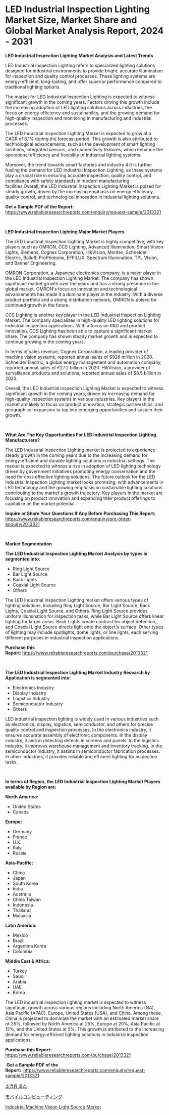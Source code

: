 <p><h1>LED Industrial Inspection Lighting Market Size, Market Share and Global Market Analysis Report, 2024 - 2031</h1></p><p><strong>LED Industrial Inspection Lighting Market Analysis and Latest Trends</strong></p>
<p><p>LED Industrial Inspection Lighting refers to specialized lighting solutions designed for industrial environments to provide bright, accurate illumination for inspection and quality control processes. These lighting systems are energy-efficient, long-lasting, and offer superior performance compared to traditional lighting options.</p><p>The market for LED Industrial Inspection Lighting is expected to witness significant growth in the coming years. Factors driving this growth include the increasing adoption of LED lighting solutions across industries, the focus on energy efficiency and sustainability, and the growing demand for high-quality inspection and monitoring in manufacturing and industrial processes.</p><p>The LED Industrial Inspection Lighting Market is expected to grow at a CAGR of 8.1% during the forecast period. This growth is also attributed to technological advancements, such as the development of smart lighting solutions, integrated sensors, and connectivity features, which enhance the operational efficiency and flexibility of industrial lighting systems.</p><p>Moreover, the trend towards smart factories and industry 4.0 is further fueling the demand for LED Industrial Inspection Lighting, as these systems play a crucial role in ensuring accurate inspection, quality control, and compliance with safety standards in modern manufacturing facilities.Overall, the LED Industrial Inspection Lighting Market is poised for steady growth, driven by the increasing emphasis on energy efficiency, quality control, and technological innovation in industrial lighting solutions.</p></p>
<p><strong>Get a Sample PDF of the Report:&nbsp;</strong> <a href="https://www.reliableresearchreports.com/enquiry/request-sample/2013321">https://www.reliableresearchreports.com/enquiry/request-sample/2013321</a></p>
<p>&nbsp;</p>
<p><strong>LED Industrial Inspection Lighting Major Market Players</strong></p>
<p><p>The LED Industrial Inspection Lighting Market is highly competitive, with key players such as OMRON, CCS Lighting, Advanced Illumination, Smart Vision Lights, Siemens, Cognex Corporation, HikVision, Moritex, Schneider Electric, Balluff, ProPhotonix, EFFILUX, Spectrum Illumination, TPL Vision, and Banner Engineering.</p><p>OMRON Corporation, a Japanese electronics company, is a major player in the LED Industrial Inspection Lighting Market. The company has shown significant market growth over the years and has a strong presence in the global market. OMRON's focus on innovation and technological advancements has made it a dominant player in the industry. With a diverse product portfolio and a strong distribution network, OMRON is poised for continued growth in the future.</p><p>CCS Lighting is another key player in the LED Industrial Inspection Lighting Market. The company specializes in high-quality LED lighting solutions for industrial inspection applications. With a focus on R&D and product innovation, CCS Lighting has been able to capture a significant market share. The company has shown steady market growth and is expected to continue growing in the coming years.</p><p>In terms of sales revenue, Cognex Corporation, a leading provider of machine vision systems, reported annual sales of $926 million in 2020. Schneider Electric, a global energy management and automation company, reported annual sales of €27.2 billion in 2020. HikVision, a provider of surveillance products and solutions, reported annual sales of $8.5 billion in 2020.</p><p>Overall, the LED Industrial Inspection Lighting Market is expected to witness significant growth in the coming years, driven by increasing demand for high-quality inspection systems in various industries. Key players in the market are likely to focus on product innovation, strategic partnerships, and geographical expansion to tap into emerging opportunities and sustain their growth.</p></p>
<p>&nbsp;</p>
<p><strong>What Are The Key Opportunities For LED Industrial Inspection Lighting Manufacturers?</strong></p>
<p><p>The LED Industrial Inspection Lighting market is projected to experience steady growth in the coming years due to the increasing demand for energy-efficient and durable lighting solutions in industrial settings. The market is expected to witness a rise in adoption of LED lighting technology driven by government initiatives promoting energy conservation and the need for cost-effective lighting solutions. The future outlook for the LED Industrial Inspection Lighting market looks promising, with advancements in LED technology and the growing emphasis on sustainable lighting solutions contributing to the market's growth trajectory. Key players in the market are focusing on product innovation and expanding their product offerings to capitalize on the market potential.</p></p>
<p><strong>Inquire or Share Your Questions If Any Before Purchasing This Report:</strong> <a href="https://www.reliableresearchreports.com/enquiry/pre-order-enquiry/2013321">https://www.reliableresearchreports.com/enquiry/pre-order-enquiry/2013321</a></p>
<p>&nbsp;</p>
<p><strong>Market Segmentation</strong></p>
<p><strong>The LED Industrial Inspection Lighting Market Analysis by types is segmented into:</strong></p>
<p><ul><li>Ring Light Source</li><li>Bar Light Source</li><li>Back Lights</li><li>Coaxial Light Source</li><li>Others</li></ul></p>
<p><p>The LED Industrial Inspection Lighting market offers various types of lighting solutions, including Ring Light Source, Bar Light Source, Back Lights, Coaxial Light Source, and Others. Ring Light Source provides uniform illumination for inspection tasks, while Bar Light Source offers linear lighting for larger areas. Back Lights create contrast for object detection, and Coaxial Light Source directs light onto the object's surface. Other types of lighting may include spotlights, dome lights, or line lights, each serving different purposes in industrial inspection applications.</p></p>
<p><strong>Purchase this Report:&nbsp;</strong><a href="https://www.reliableresearchreports.com/purchase/2013321">https://www.reliableresearchreports.com/purchase/2013321</a></p>
<p>&nbsp;</p>
<p><strong>The LED Industrial Inspection Lighting Market Industry Research by Application is segmented into:</strong></p>
<p><ul><li>Electronics Industry</li><li>Display Industry</li><li>Logistics Industry</li><li>Semiconductor Industry</li><li>Others</li></ul></p>
<p><p>LED industrial inspection lighting is widely used in various industries such as electronics, display, logistics, semiconductor, and others for precise quality control and inspection processes. In the electronics industry, it ensures accurate assembly of electronic components. In the display industry, it aids in detecting defects in screens and panels. In the logistics industry, it improves warehouse management and inventory tracking. In the semiconductor industry, it assists in semiconductor fabrication processes. In other industries, it provides reliable and efficient lighting for inspection tasks.</p></p>
<p>&nbsp;</p>
<p><strong>In terms of Region, the LED Industrial Inspection Lighting Market Players available by Region are:</strong></p>
<p>
    <p> <strong> North America: </strong>
        <ul>
            <li>United States</li>
            <li>Canada</li>
        </ul>
        </p> 
    <p> <strong> Europe: </strong>
        <ul>
            <li>Germany</li>
            <li>France</li>
            <li>U.K.</li>
            <li>Italy</li>
            <li>Russia</li>
        </ul>
        </p> 
    <p> <strong> Asia-Pacific: </strong>
        <ul>
            <li>China</li>
            <li>Japan</li>
            <li>South Korea</li>
            <li>India</li>
            <li>Australia</li>
            <li>China Taiwan</li>
            <li>Indonesia</li>
            <li>Thailand</li>
            <li>Malaysia</li>
        </ul>
        </p> 
    <p> <strong> Latin America: </strong>
        <ul>
            <li>Mexico</li>
            <li>Brazil</li>
            <li>Argentina Korea</li>
            <li>Colombia</li>
        </ul>
        </p> 
    <p> <strong> Middle East & Africa: </strong>
        <ul>
            <li>Turkey</li>
            <li>Saudi</li>
            <li>Arabia</li>
            <li>UAE</li>
            <li>Korea</li>
        </ul>
    </p>
    </p>
<p><p>The LED industrial inspection lighting market is expected to witness significant growth across various regions including North America (NA), Asia Pacific (APAC), Europe, United States (USA), and China. Among these, China is projected to dominate the market with an estimated market share of 35%, followed by North America at 25%, Europe at 20%, Asia Pacific at 15%, and the United States at 5%. This growth is attributed to the increasing demand for energy-efficient lighting solutions in industrial inspection applications.</p></p>
<p><strong>Purchase this Report: </strong><a href="https://www.reliableresearchreports.com/purchase/2013321">https://www.reliableresearchreports.com/purchase/2013321</a></p>
<p>&nbsp;<strong>Get a Sample PDF of the Report:&nbsp;&nbsp;</strong><a href="https://www.reliableresearchreports.com/enquiry/request-sample/2013321">https://www.reliableresearchreports.com/enquiry/request-sample/2013321</a></p>
<p><strong></strong></p>
<p><p><a href="https://github.com/vsckjg50460/Market-Research-Report-List-1/blob/main/520787913396.md">소방용 호스</a></p><p><a href="https://github.com/lrlmopnhwd79300/Market-Research-Report-List-1/blob/main/990502114277.md">モバイルコンピューティング</a></p><p><a href="https://github.com/abdelrhmankishk22/Market-Research-Report-List-3/blob/main/industrial-machine-vision-light-source-market.md">Industrial Machine Vision Light Source Market</a></p></p>